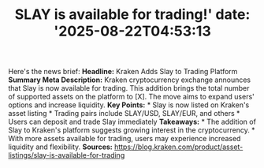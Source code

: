﻿---
title: "SLAY is available for trading!'
date: '2025-08-22T04:53:13"
category: "Markets"
summary: ""
slug: "slay is available for trading"
source_urls:
  - "https://blog.kraken.com/product/asset-listings/slay-is-available-for-trading"
seo:
  title: "SLAY is available for trading! | Hash n Hedge'
  description: '"
  keywords: ["news", "markets", "brief"]
---
Here's the news brief:  **Headline:** Kraken Adds Slay to Trading Platform  **Summary Meta Description:** Kraken cryptocurrency exchange announces that Slay is now available for trading. This addition brings the total number of supported assets on the platform to [X]. The move aims to expand users' options and increase liquidity.  **Key Points:**  * Slay is now listed on Kraken's asset listing * Trading pairs include SLAY/USD, SLAY/EUR, and others * Users can deposit and trade Slay immediately  **Takeaways:**  * The addition of Slay to Kraken's platform suggests growing interest in the cryptocurrency. * With more assets available for trading, users may experience increased liquidity and flexibility.  **Sources:**  https://blog.kraken.com/product/asset-listings/slay-is-available-for-trading 
